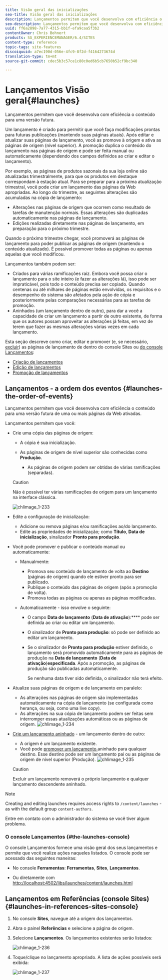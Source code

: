 ```yaml
---
title: Visão geral das inicializações
seo-title: Visão geral das inicializações
description: Lançamentos permitem que você desenvolva com eficiência o conteúdo para uma versão futura. Eles permitem que você faça alterações prontas para publicação futura, mantendo ao mesmo tempo suas páginas atuais
seo-description: Lançamentos permitem que você desenvolva com eficiência o conteúdo para uma versão futura. Eles permitem que você faça alterações prontas para publicação futura, mantendo ao mesmo tempo suas páginas atuais
uuid: ff6a2898-7a77-4315-bb1f-efa9caa5f3b2
contentOwner: Chris Bohnert
products: SG_EXPERIENCEMANAGER/6.4/SITES
content-type: reference
topic-tags: site-features
discoiquuid: a7ec190d-056e-4fc9-8f2d-f4164273674d
translation-type: tm+mt
source-git-commit: cdec5b3c57ce1c80c0ed6b5cb7650b52cf9bc340

---
```



# Lançamentos Visão geral{#launches}

Lançamentos permitem que você desenvolva com eficiência o conteúdo para uma versão futura.

Um lançamento é criado para permitir que você faça modificações prontas para futuras publicações (mantendo suas páginas atuais). Após editar e atualizar suas páginas de lançamento, você as promove à origem e ativa as páginas de origem (nível superior). A promoção duplica o conteúdo do lançamento nas páginas de origem e pode ser feita manual ou automaticamente (dependendo dos campos definidos ao criar e editar o lançamento).

Por exemplo, as páginas de produtos sazonais da sua loja online são atualizadas trimestralmente, para que os produtos em destaque correspondam à estação atual. Para se preparar para a próxima atualização trimestral, você pode criar um lançamento das páginas da Web apropriadas. Ao longo do trimestre, as seguintes alterações são acumuladas na cópia de lançamento:

* Alterações nas páginas de origem que ocorrem como resultado de tarefas de manutenção normais. Essas alterações são duplicadas automaticamente nas páginas de lançamento.
* Edições realizadas diretamente nas páginas de lançamento, em preparação para o próximo trimestre.

Quando o próximo trimestre chegar, você promoverá as páginas de lançamento para poder publicar as páginas de origem (mantendo o conteúdo atualizado). É possível promover todas as páginas ou apenas aquelas que você modificou.

Lançamentos também podem ser:

* Criados para várias ramificações raiz. Embora você possa criar o lançamento para o site inteiro (e fazer as alterações lá), isso pode ser impraticável, pois todo o conteúdo precisa ser copiado. Quando centenas ou até milhares de páginas estão envolvidas, os requisitos e o desempenho do sistema são afetados pela ação de cópia e posteriormente pelas comparações necessárias para as tarefas de promoção.
* Aninhados (um lançamento dentro de outro), para dar a você a capacidade de criar um lançamento a partir de outro existente, de forma que os autores possam aproveitar as alterações já feitas, em vez de terem que fazer as mesmas alterações várias vezes em cada lançamento.

Esta seção descreve como criar, editar e promover (e, se necessário, [excluir](/help/sites-authoring/launches-creating.md#deleting-a-launch)) as páginas de lançamento de dentro do console Sites ou [do console Lançamentos](#the-launches-console):

* [Criação de lançamentos](/help/sites-authoring/launches-creating.md)
* [Edição de lançamentos](/help/sites-authoring/launches-editing.md)
* [Promoção de lançamentos](/help/sites-authoring/launches-promoting.md)

## Lançamentos - a ordem dos eventos {#launches-the-order-of-events}

Lançamentos permitem que você desenvolva com eficiência o conteúdo para uma versão futura de uma ou mais páginas da Web ativadas.

Lançamentos permitem que você:

* Crie uma cópia das páginas de origem:

   * A cópia é sua inicialização.
   * As páginas de origem de nível superior são conhecidas como **Produção**.

      * As páginas de origem podem ser obtidas de várias ramificações (separadas).
   >[!CAUTION]
   >
   >Não é possível ter várias ramificações de origem para um lançamento na interface clássica.

   ![chlimage_1-233](assets/chlimage_1-233.png)

* Edite a configuração de inicialização:

   * Adicione ou remova páginas e/ou ramificações ao/do lançamento.
   * Edite as propriedades de inicialização; como **Título**, **Data de inicialização**, sinalizador **Pronto para produção**.

* Você pode promover e publicar o conteúdo manual ou automaticamente:

   * Manualmente:

      * Promova seu conteúdo de lançamento de volta ao **Destino** (páginas de origem) quando ele estiver pronto para ser publicado.
      * Publique o conteúdo das páginas de origem (após a promoção de volta).
      * Promova todas as páginas ou apenas as páginas modificadas.
   * Automaticamente - isso envolve o seguinte:

      * O campo **Data de lançamento** (**Data de ativação**):**** pode ser definida ao criar ou editar um lançamento.
      * O sinalizador de **Pronto para produção**: só pode ser definido ao editar um lançamento.
      * Se o sinalizador de **Pronto para produção** estiver definido, o lançamento será promovido automaticamente para as páginas de produção na **Data de lançamento** (**Data de ativação**)**especificada**. Após a promoção, as páginas de produção são publicadas automaticamente.

         Se nenhuma data tiver sido definida, o sinalizador não terá efeito.


* Atualize suas páginas de origem e de lançamento em paralelo:

   * As alterações nas páginas de origem são implementadas automaticamente na cópia de lançamento (se configurada como herança, ou seja, como uma live copy).
   * As alterações na sua cópia de lançamento podem ser feitas sem interromper essas atualizações automáticas ou as páginas de origem.
   ![chlimage_1-234](assets/chlimage_1-234.png)

* [Crie um lançamento aninhado](/help/sites-authoring/launches-creating.md#creating-a-nested-launch) - um lançamento dentro de outro:

   * A origem é um lançamento existente.
   * Você pode [promover um lançamento ](/help/sites-authoring/launches-promoting.md#promoting-a-nested-launch)aninhado para qualquer destino. Esse destino pode ser um lançamento pai ou as páginas de origem de nível superior (Produção).
   ![chlimage_1-235](assets/chlimage_1-235.png)

   >[!CAUTION]
   >
   >Excluir um lançamento removerá o próprio lançamento e qualquer lançamento descendente aninhado.

>[!NOTE]
>
>Creating and editing launches requires access rights to `/content/launches` - as with the default group `content-authors`.
>
>Entre em contato com o administrador do sistema se você tiver algum problema.

### O console Lançamentos {#the-launches-console}

O console Lançamentos fornece uma visão geral dos seus lançamentos e permite que você realize ações naqueles listados. O console pode ser acessado das seguintes maneiras:

* No console **Ferramentas**: **Ferramentas**, **Sites**, **Lançamentos**.

* Ou diretamente com [http://localhost:4502/libs/launches/content/launches.html](http://localhost:4502/libs/launches/content/launches.html)

## Lançamentos em Referências (console Sites) {#launches-in-references-sites-console}

1. No console **Sites**, navegue até a origem dos lançamentos.
1. Abra o painel **Referências** e selecione a página de origem.
1. Selecione **Lançamentos**. Os lançamentos existentes serão listados:

   ![chlimage_1-236](assets/chlimage_1-236.png)

1. Toque/clique no lançamento apropriado. A lista de ações possíveis será exibida:

   ![chlimage_1-237](assets/chlimage_1-237.png)

